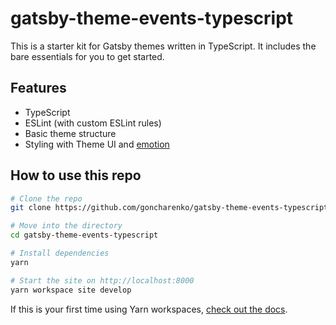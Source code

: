 # gatsby-theme-events-typescript

This is a starter kit for Gatsby themes written in TypeScript. It includes the bare essentials for you to get started.

## Features

- TypeScript
- ESLint (with custom ESLint rules)
- Basic theme structure
- Styling with Theme UI and [emotion](https://emotion.sh/)

## How to use this repo

```bash
# Clone the repo
git clone https://github.com/goncharenko/gatsby-theme-events-typescript.git

# Move into the directory
cd gatsby-theme-events-typescript

# Install dependencies
yarn

# Start the site on http://localhost:8000
yarn workspace site develop
```

If this is your first time using Yarn workspaces, [check out the docs](https://yarnpkg.com/lang/en/docs/workspaces/).
